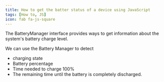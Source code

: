 ```yaml
---
title: How to get the batter status of a device using JavaScript
tags: [How to, JS]
icon: fab fa-js-square
---
```


The BatteryManager interface provides ways to get information about the system's battery charge level.

We can use the Battery Manager to detect

- charging state
- Battery percentage
- Time needed to charge 100%
- The remaining time until the battery is completely discharged.

